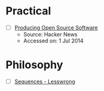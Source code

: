# Practical

- [ ] [Producing Open Source Software](http://producingoss.com/en/index.html)
  - Source: Hacker News
  - Accessed on: 1 Jul 2014

# Philosophy

- [ ] [Sequences - Lesswrong](http://wiki.lesswrong.com/wiki/Sequences#Core_Sequences)
